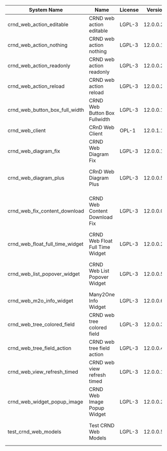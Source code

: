 | System Name | Name | License | Version | Summary | Price |
|---|---|---|---|---|---|
| crnd_web_action_editable | CRND web action editable | LGPL-3 | 12.0.0.2.0 |  |  |
| crnd_web_action_nothing | CRND web action nothing | LGPL-3 | 12.0.0.1.0 |  |  |
| crnd_web_action_readonly | CRND web action readonly | LGPL-3 | 12.0.0.2.0 |  |  |
| crnd_web_action_reload | CRND web action reload | LGPL-3 | 12.0.0.2.0 |  |  |
| crnd_web_button_box_full_width | CRND Web Button Box Fullwidth | LGPL-3 | 12.0.0.1.0 | Button_box at the top of the form |  |
| crnd_web_client | CRnD Web Client | OPL-1 | 12.0.1.1.0 | Web Client Extention |  |
| crnd_web_diagram_fix | CRND Web Diagram Fix | LGPL-3 | 12.0.0.1.1 | Fix for web diagram view |  |
| crnd_web_diagram_plus | CRnD Web Diagram Plus | LGPL-3 | 12.0.0.5.0 | Odoo Web Diagram view by CRnD. |  |
| crnd_web_fix_content_download | CRND Web Content Download Fix | LGPL-3 | 12.0.0.0.2 | Fix for content download to use streaming responses |  |
| crnd_web_float_full_time_widget | CRND Web Float Full Time Widget | LGPL-3 | 12.0.0.2.0 | Float Time Duration Widget |  |
| crnd_web_list_popover_widget | CRND Web List Popover Widget | LGPL-3 | 12.0.0.5.1 | Tooltips message for text fields on tree view. |  |
| crnd_web_m2o_info_widget | Many2One Info Widget | LGPL-3 | 12.0.0.6.0 | Many2One Info Widget |  |
| crnd_web_tree_colored_field | CRND web tree colored field | LGPL-3 | 12.0.0.3.0 |  |  |
| crnd_web_tree_field_action | CRND web tree field action | LGPL-3 | 12.0.0.4.0 |  |  |
| crnd_web_view_refresh_timed | CRND web view refresh timed | LGPL-3 | 12.0.0.1.0 |  |  |
| crnd_web_widget_popup_image | CRND Web Image Popup Widget | LGPL-3 | 12.0.0.2.0 | Popup images from the binary fields |  |
| test_crnd_web_models | Test CRND Web Models | LGPL-3 | 12.0.0.5.0 | Module for testing web addons. |  |
